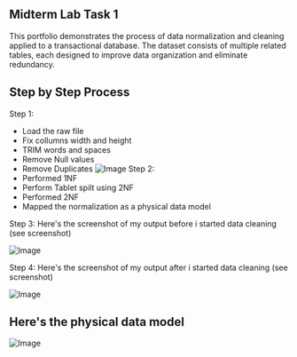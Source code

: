 ## Midterm Lab Task 1
This portfolio demonstrates the process of data normalization and cleaning applied to a transactional database. The dataset consists of multiple related tables, each designed to improve data organization and eliminate redundancy.

## Step by Step Process
Step 1:
- Load the raw file
- Fix collumns width and height
- TRIM words and spaces
- Remove Null values
- Remove Duplicates
![Image](https://github.com/user-attachments/assets/d4357f3f-2b66-42bb-8b54-8bccd5e02561)
Step 2:
- Performed 1NF
- Perform Tablet spilt using 2NF
- Performed 2NF
- Mapped the normalization as a physical data model


Step 3: Here's the screenshot of my output before i started data cleaning (see screenshot)

![Image](https://github.com/user-attachments/assets/3cf0a6c8-9a9e-4396-a111-14d8be6af0f2)


Step 4: Here's the screenshot of my output after i started data cleaning (see screenshot)

![Image](https://github.com/user-attachments/assets/9daf38c7-759e-48ee-8403-af19cdfa2af1)

## Here's the physical data model

![Image](https://github.com/user-attachments/assets/105f7e3d-6e12-4af5-b09f-66e0428a5105)
